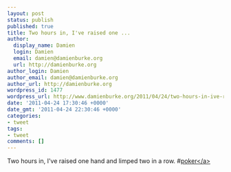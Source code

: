 ```yaml
---
layout: post
status: publish
published: true
title: Two hours in, I've raised one ...
author:
  display_name: Damien
  login: Damien
  email: damien@damienburke.org
  url: http://damienburke.org
author_login: Damien
author_email: damien@damienburke.org
author_url: http://damienburke.org
wordpress_id: 1477
wordpress_url: http://www.damienburke.org/2011/04/24/two-hours-in-ive-raised-one/
date: '2011-04-24 17:30:46 +0000'
date_gmt: '2011-04-24 22:30:46 +0000'
categories:
- tweet
tags:
- tweet
comments: []
---
```

<p>Two hours in, I've raised one hand and limped two in a row. #<a href="http:&#47;&#47;search.twitter.com&#47;search?q=%23poker" class="aktt_hashtag">poker<&#47;a></p>
